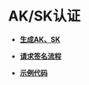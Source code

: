 # AK/SK认证<a name="apig-zh-api-180713005"></a>

-   **[生成AK、SK](生成AK-SK.md)**  

-   **[请求签名流程](请求签名流程.md)**  

-   **[示例代码](示例代码.md)**  


